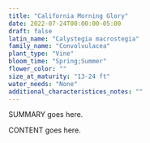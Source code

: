 ```yaml
---
title: "California Morning Glory"
date: 2022-07-24T00:00:00-05:00
draft: false
latin_name: "Calystegia macrostegia"
family_name: "Convolvulacea"
plant_type: "Vine"
bloom_time: "Spring;Summer"
flower_color: ""
size_at_maturity: "13-24 ft"
water_needs: "None"
additional_characteristices_notes: ""
---
```


SUMMARY goes here.

<!--more-->

CONTENT goes here.